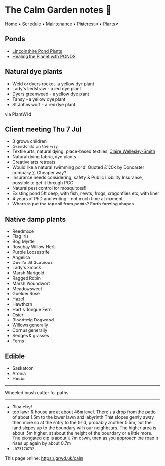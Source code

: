# The Calm Garden notes 📝

[Home](https://grwd.uk/calm/) • [Schedule](https://grwd.uk/calm/schedule) • [Maintenance](https://grwd.uk/calm/management) • [Pinterest↗](https://pinterest.co.uk/NatureWorksGarden/calm) • [Plants↗](https://bit.ly/calm-plants)

## Ponds

* [Lincolnshire Pond Plants](https://lincspplants.co.uk/)
* [Healing the Planet with PONDS](https://www.youtube.com/watch?v=43bmtqKDhBE)

## Natural dye plants

* Weld or dyers rocket- a yellow dye plant
* Lady's bedstraw -  a red dye plant
* Dyers greenweed - a yellow dye plant
* Tansy - a yellow dye plant
* St Johns wort - a red dye plant

via PlantWild

## Client meeting Thu 7 Jul

* 3 grown children
* Grandchild on the way
* Textile arts, natural dying, place-based textiles, [Claire Wellesley-Smith](https://www.clairewellesleysmith.co.uk/blog/)
* Natural dying fabric, dye plants
* Creative arts retreats
* Would like a natural swimming pond! Quoted £120k by Doncaster company [?](https://www.theswimmingpondcompany.co.uk/). Cheaper way?
* Insurance needs considering, safety & Public Liability Insurance, possible to get it through PCC
* Natural pest control for mosquitoes!!!
* Existing pond 5ft deep, with fish, newts, frogs, dragonflies etc, with liner
* 4 years of PhD and writing - not much time at moment
* Where to put the top soil from ponds? Earth forming shapes

## Native damp plants

* Reedmace
* Flag Iris
* Bog Myrtle
* Rosebay Willow Herb
* Purple Loosestrife
* Angelica
* Devil's Bit Scabious
* Lady's Smock
* Marsh Marigold
* Ragged Robin
* Marsh Woundwort
* Meadowsweet
* Guelder Rose
* Hazel
* Hawthorn
* Hart's Tongue Fern
* Osier
* Bloodtwig Dogwood
* Willows generally
* Cornus generally
* Sedges & grasses
* Ferns

## Edible

* Saskatoon
* Aronia
* Hosta

---

Wheeled brush cutter for paths 

---

* Blue clay!
* top lawn & house are at about 46m level. There's a drop from the patio of about 1.5m to the lower lawn and labyrinth That slopes gently away then more so at the entry to the field, probably another 0.5m, but the land slopes up to the boundary with our neighbours. The higher area is about .5m higher, at about the height of the boundary or a little more. The elongated dip is about 0.7m down, then as you approach the road it rises up again by about 0.7m
* `.073170732`

This page online: <https://grwd.uk/calm>
